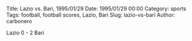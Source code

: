 Title: Lazio vs. Bari, 1995/01/29
Date: 1995/01/29 00:00
Category: sports
Tags: football, football scores, Lazio, Bari
Slug: lazio-vs-bari
Author: carbonero


Lazio 0 - 2 Bari

